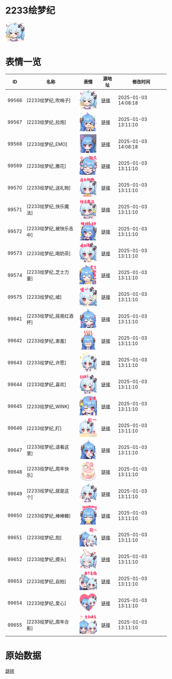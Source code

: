 # 2233绘梦纪

<img src="./cover.png" height="60" alt="cover" />

# 表情一览

|ID|名称|表情|源地址|修改时间|
|----|----|----|----|----|
|99566|[2233绘梦纪_吹哨子]|<img src="./pic/099566_%5B2233绘梦纪_吹哨子%5D.png" height="60" alt="吹哨子"/>|[链接](https://i0.hdslb.com/bfs/emote/3210a5f7e3c1c9eec8db89c90f869a9aded50d0a.png)|2025-01-03 14:08:18|
|99567|[2233绘梦纪_拉炮]|<img src="./pic/099567_%5B2233绘梦纪_拉炮%5D.png" height="60" alt="拉炮"/>|[链接](https://i0.hdslb.com/bfs/emote/db65a071beca57b3d65bb3ea50000ff5659adaf8.png)|2025-01-03 13:11:10|
|99568|[2233绘梦纪_EMO]|<img src="./pic/099568_%5B2233绘梦纪_EMO%5D.png" height="60" alt="EMO"/>|[链接](https://i0.hdslb.com/bfs/emote/34161be73253cd0852e22e25b6bb9c528cdfeb5a.png)|2025-01-03 14:08:18|
|99569|[2233绘梦纪_撒花]|<img src="./pic/099569_%5B2233绘梦纪_撒花%5D.png" height="60" alt="撒花"/>|[链接](https://i0.hdslb.com/bfs/emote/9d63bea01865efcbc763e13b4d9fa7cfff9a2956.png)|2025-01-03 13:11:10|
|99570|[2233绘梦纪_送礼物]|<img src="./pic/099570_%5B2233绘梦纪_送礼物%5D.png" height="60" alt="送礼物"/>|[链接](https://i0.hdslb.com/bfs/emote/538b271231e91aa5d58260ee5c730d5292749ecc.png)|2025-01-03 13:11:10|
|99571|[2233绘梦纪_快乐魔法]|<img src="./pic/099571_%5B2233绘梦纪_快乐魔法%5D.png" height="60" alt="快乐魔法"/>|[链接](https://i0.hdslb.com/bfs/emote/8757e273bf586b900946ddca0ee4b66b3f149919.png)|2025-01-03 13:11:10|
|99572|[2233绘梦纪_被快乐击中]|<img src="./pic/099572_%5B2233绘梦纪_被快乐击中%5D.png" height="60" alt="被快乐击中"/>|[链接](https://i0.hdslb.com/bfs/emote/8617b480ddad20dc8e37ca0b15f720f3709029aa.png)|2025-01-03 13:11:10|
|99573|[2233绘梦纪_喝奶茶]|<img src="./pic/099573_%5B2233绘梦纪_喝奶茶%5D.png" height="60" alt="喝奶茶"/>|[链接](https://i0.hdslb.com/bfs/emote/e4fbb65e6203c39feef73821dc2f46f4c27ee4ac.png)|2025-01-03 13:11:10|
|99574|[2233绘梦纪_芝士力量]|<img src="./pic/099574_%5B2233绘梦纪_芝士力量%5D.png" height="60" alt="芝士力量"/>|[链接](https://i0.hdslb.com/bfs/emote/7997a94c2a9cdfee63813a83f5fdfcf525565402.png)|2025-01-03 13:11:10|
|99575|[2233绘梦纪_嘘]|<img src="./pic/099575_%5B2233绘梦纪_嘘%5D.png" height="60" alt="嘘"/>|[链接](https://i0.hdslb.com/bfs/emote/ae5a31ad8a8c87f2138a080df0b5995b910cd0c6.png)|2025-01-03 13:11:10|
|99641|[2233绘梦纪_摇晃红酒杯]|<img src="./pic/099641_%5B2233绘梦纪_摇晃红酒杯%5D.png" height="60" alt="摇晃红酒杯"/>|[链接](https://i0.hdslb.com/bfs/emote/818b202379541674437533561da4d53d19881a23.png)|2025-01-03 13:11:10|
|99642|[2233绘梦纪_害羞]|<img src="./pic/099642_%5B2233绘梦纪_害羞%5D.png" height="60" alt="害羞"/>|[链接](https://i0.hdslb.com/bfs/emote/1724b7b256b566995aeed2f6bbdbee1475773924.png)|2025-01-03 13:11:10|
|99643|[2233绘梦纪_许愿]|<img src="./pic/099643_%5B2233绘梦纪_许愿%5D.png" height="60" alt="许愿"/>|[链接](https://i0.hdslb.com/bfs/emote/dc6982e038bd9cb97d36511f4e8d4c583bd8593a.png)|2025-01-03 13:11:10|
|99644|[2233绘梦纪_喜欢]|<img src="./pic/099644_%5B2233绘梦纪_喜欢%5D.png" height="60" alt="喜欢"/>|[链接](https://i0.hdslb.com/bfs/emote/efbef2b217e929314e90d715a67d86489bf646ee.png)|2025-01-03 13:11:10|
|99645|[2233绘梦纪_WINK]|<img src="./pic/099645_%5B2233绘梦纪_WINK%5D.png" height="60" alt="WINK"/>|[链接](https://i0.hdslb.com/bfs/emote/50b02b429072fe346c158c6c9abbbd734b177e9c.png)|2025-01-03 13:11:10|
|99646|[2233绘梦纪_盯]|<img src="./pic/099646_%5B2233绘梦纪_盯%5D.png" height="60" alt="盯"/>|[链接](https://i0.hdslb.com/bfs/emote/9bec444d925bdff23bec244ba3fd7ff8691d9443.png)|2025-01-03 13:11:10|
|99647|[2233绘梦纪_请看这里]|<img src="./pic/099647_%5B2233绘梦纪_请看这里%5D.png" height="60" alt="请看这里"/>|[链接](https://i0.hdslb.com/bfs/emote/eaa4f679bfe86e3bae34e09f4e5fbfbb1ad7e969.png)|2025-01-03 13:11:10|
|99648|[2233绘梦纪_周年快乐]|<img src="./pic/099648_%5B2233绘梦纪_周年快乐%5D.png" height="60" alt="周年快乐"/>|[链接](https://i0.hdslb.com/bfs/emote/5f4bfcc9326fdaaa604badace45e92bf8ec0df51.png)|2025-01-03 13:11:10|
|99649|[2233绘梦纪_就是这个]|<img src="./pic/099649_%5B2233绘梦纪_就是这个%5D.png" height="60" alt="就是这个"/>|[链接](https://i0.hdslb.com/bfs/emote/8418c92f32afe0c611c84676129227f60dbcccef.png)|2025-01-03 13:11:10|
|99650|[2233绘梦纪_棒棒糖]|<img src="./pic/099650_%5B2233绘梦纪_棒棒糖%5D.png" height="60" alt="棒棒糖"/>|[链接](https://i0.hdslb.com/bfs/emote/cd4da5393dd996b3509144c860421dffc2fc8133.png)|2025-01-03 13:11:10|
|99651|[2233绘梦纪_抱]|<img src="./pic/099651_%5B2233绘梦纪_抱%5D.png" height="60" alt="抱"/>|[链接](https://i0.hdslb.com/bfs/emote/8cf2a1ab3397a152d2b8fae5f1c1f7dd1a6a7cc5.png)|2025-01-03 13:11:10|
|99652|[2233绘梦纪_摸头]|<img src="./pic/099652_%5B2233绘梦纪_摸头%5D.png" height="60" alt="摸头"/>|[链接](https://i0.hdslb.com/bfs/emote/002e91a74055ab33f8abeb61b432cfb04ba3e2c4.png)|2025-01-03 13:11:10|
|99653|[2233绘梦纪_自拍]|<img src="./pic/099653_%5B2233绘梦纪_自拍%5D.png" height="60" alt="自拍"/>|[链接](https://i0.hdslb.com/bfs/emote/a17250b56d56d96234d11eb669e32e878e98c8d0.png)|2025-01-03 13:11:10|
|99654|[2233绘梦纪_爱心]|<img src="./pic/099654_%5B2233绘梦纪_爱心%5D.png" height="60" alt="爱心"/>|[链接](https://i0.hdslb.com/bfs/emote/3aaabdc1a090521383dc640290164edb7185072a.png)|2025-01-03 13:11:10|
|99655|[2233绘梦纪_周年合影]|<img src="./pic/099655_%5B2233绘梦纪_周年合影%5D.png" height="60" alt="周年合影"/>|[链接](https://i0.hdslb.com/bfs/emote/8c0ba41cb13f198b71260569cb12740261dfa305.png)|2025-01-03 13:11:10|

# 原始数据

[跳转](./raw.json)

